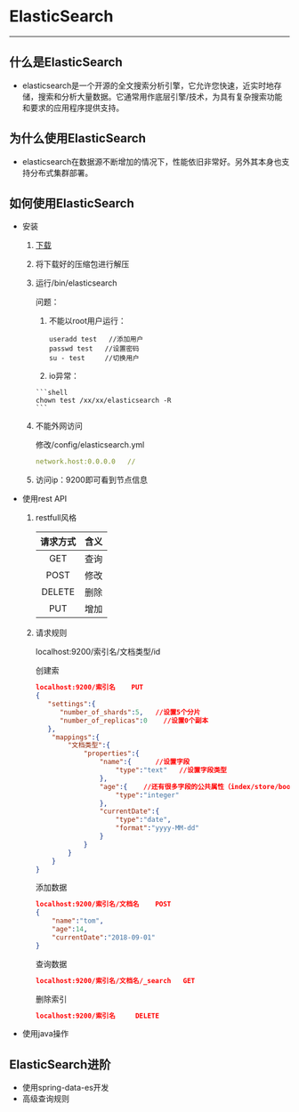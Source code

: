 # ElasticSearch

--------------------

## 什么是ElasticSearch

* elasticsearch是一个开源的全文搜索分析引擎，它允许您快速，近实时地存储，搜索和分析大量数据。它通常用作底层引擎/技术，为具有复杂搜索功能和要求的应用程序提供支持。

## 为什么使用ElasticSearch

* elasticsearch在数据源不断增加的情况下，性能依旧非常好。另外其本身也支持分布式集群部署。

## 如何使用ElasticSearch

* 安装

  1. [下载](https://www.elastic.co/downloads/elasticsearch)

  2. 将下载好的压缩包进行解压

  3. 运行/bin/elasticsearch

     问题：

      1. 不能以root用户运行：

         ```shell
         useradd test   //添加用户
         passwd test   //设置密码
         su - test     //切换用户
         ```

     	2. io异常：

         ```shell
         chown test /xx/xx/elasticsearch -R
         ```

  4. 不能外网访问

     修改/config/elasticsearch.yml

     ```yaml
     network.host:0.0.0.0   //
     ```

  5. 访问ip：9200即可看到节点信息

* 使用rest API

  1. restfull风格

     | 请求方式 | 含义 |
     | :------: | :--: |
     |   GET    | 查询 |
     |   POST   | 修改 |
     |  DELETE  | 删除 |
     |   PUT    | 增加 |

  2. 请求规则

     localhost:9200/索引名/文档类型/id

     创建索

     ```json
     localhost:9200/索引名    PUT
     {
     	"settings":{
           "number_of_shards":5,   //设置5个分片
           "number_of_replicas":0    //设置0个副本
     	},
         "mappings":{
             "文档类型":{
                 "properties":{
                     "name":{      //设置字段   
                         "type":"text"   //设置字段类型
                     },
                     "age":{    //还有很多字段的公共属性（index/store/boost/analyzer）
                         "type":"integer"
                     },
                     "currentDate":{
                         "type":"date",
                         "format":"yyyy-MM-dd"
                     }   
                 }
             }
         } 
     }
     ```

     添加数据

     ```json
     localhost:9200/索引名/文档名    POST
     {
         "name":"tom",
         "age":14,
         "currentDate":"2018-09-01"
     }
     
     ```

     查询数据

     ```json
     localhost:9200/索引名/文档名/_search   GET
     ```

     删除索引

     ```json
     localhost:9200/索引名     DELETE
     ```

* 使用java操作

## ElasticSearch进阶

* 使用spring-data-es开发
* 高级查询规则



